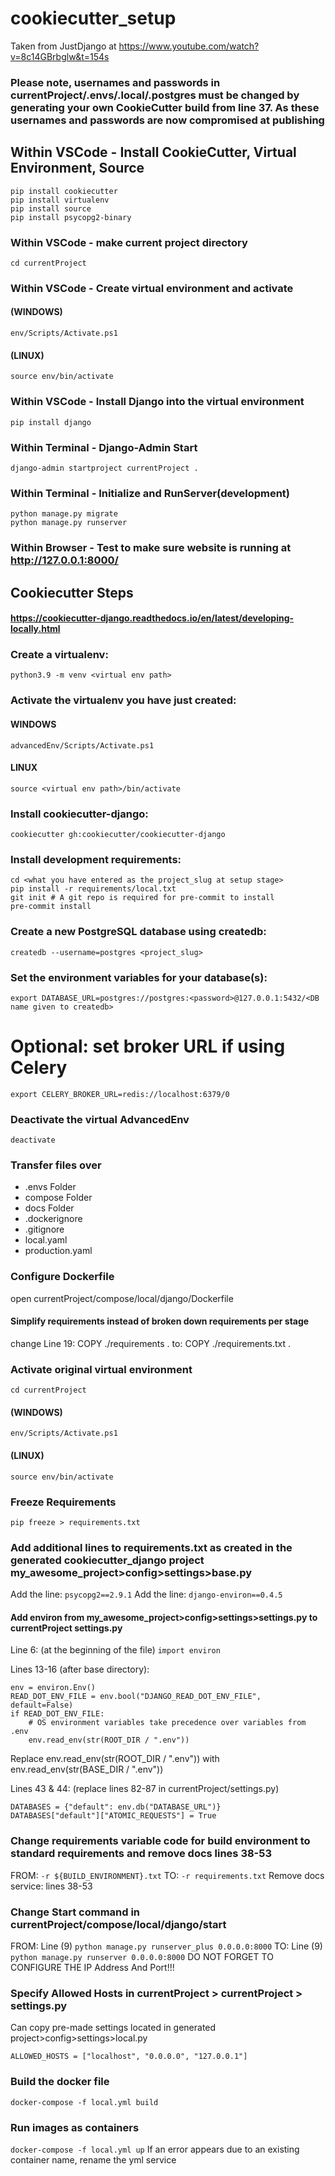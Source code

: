# cookiecutter_setup 
Taken from JustDjango at https://www.youtube.com/watch?v=8c14GBrbglw&t=154s

### Please note, usernames and passwords in currentProject/.envs/.local/.postgres must be changed by generating your own CookieCutter build from line 37. As these usernames and passwords are now compromised at publishing

## Within VSCode - Install CookieCutter, Virtual Environment, Source
```
pip install cookiecutter
pip install virtualenv
pip install source
pip install psycopg2-binary 
```
### Within VSCode - make current project directory
```mkdir currentProject
cd currentProject
```
### Within VSCode - Create virtual environment and activate 
#### (WINDOWS)
```virtualenv env
env/Scripts/Activate.ps1
```
#### (LINUX)
```virtualenv env
source env/bin/activate
```
### Within VSCode - Install Django into the virtual environment
`pip install django`

### Within Terminal - Django-Admin Start
`django-admin startproject currentProject .`

### Within Terminal - Initialize and RunServer(development)
```
python manage.py migrate
python manage.py runserver
```
### Within Browser - Test to make sure website is running at http://127.0.0.1:8000/ 

## Cookiecutter Steps 
#### https://cookiecutter-django.readthedocs.io/en/latest/developing-locally.html

### Create a virtualenv:

`python3.9 -m venv <virtual env path>`

### Activate the virtualenv you have just created:
#### WINDOWS
`advancedEnv/Scripts/Activate.ps1`
#### LINUX
`source <virtual env path>/bin/activate`

### Install cookiecutter-django:

`cookiecutter gh:cookiecutter/cookiecutter-django`

### Install development requirements:
```
cd <what you have entered as the project_slug at setup stage>
pip install -r requirements/local.txt
git init # A git repo is required for pre-commit to install
pre-commit install
```
### Create a new PostgreSQL database using createdb:

`createdb --username=postgres <project_slug>`

### Set the environment variables for your database(s):

`export DATABASE_URL=postgres://postgres:<password>@127.0.0.1:5432/<DB name given to createdb>`

# Optional: set broker URL if using Celery
`export CELERY_BROKER_URL=redis://localhost:6379/0`

### Deactivate the virtual AdvancedEnv
`deactivate`

### Transfer files over
* .envs Folder
* compose Folder
* docs Folder
* .dockerignore
* .gitignore
* local.yaml
* production.yaml


### Configure Dockerfile
open currentProject/compose/local/django/Dockerfile
#### Simplify requirements instead of broken down requirements per stage
change Line 19: COPY ./requirements . 
to: COPY ./requirements.txt .

### Activate original virtual environment
`cd currentProject`

#### (WINDOWS)
```virtualenv env
env/Scripts/Activate.ps1
```
#### (LINUX)
```virtualenv env
source env/bin/activate
```

### Freeze Requirements
`pip freeze > requirements.txt`

### Add additional lines to requirements.txt as created in the generated cookiecutter_django project my_awesome_project>config>settings>base.py

Add the line: `psycopg2==2.9.1`
Add the line: `django-environ==0.4.5`

#### Add environ from my_awesome_project>config>settings>settings.py to currentProject settings.py
Line 6: (at the beginning of the file)
`import environ`

Lines 13-16 (after base directory):
```
env = environ.Env()
READ_DOT_ENV_FILE = env.bool("DJANGO_READ_DOT_ENV_FILE", default=False)
if READ_DOT_ENV_FILE:
    # OS environment variables take precedence over variables from .env
    env.read_env(str(ROOT_DIR / ".env"))
```
Replace env.read_env(str(ROOT_DIR / ".env")) with env.read_env(str(BASE_DIR / ".env"))

Lines 43 & 44: (replace lines 82-87 in currentProject/settings.py)
```
DATABASES = {"default": env.db("DATABASE_URL")}
DATABASES["default"]["ATOMIC_REQUESTS"] = True
```
### Change requirements variable code for build environment to standard requirements and remove docs lines 38-53
FROM: `-r ${BUILD_ENVIRONMENT}.txt`
TO: `-r requirements.txt`
Remove docs service:  lines 38-53

### Change Start command in currentProject/compose/local/django/start
FROM: Line (9) `python manage.py runserver_plus 0.0.0.0:8000`
TO: Line (9) `python manage.py runserver 0.0.0.0:8000`
DO NOT FORGET TO CONFIGURE THE IP Address And Port!!!

### Specify Allowed Hosts in currentProject > currentProject > settings.py
Can copy pre-made settings located in generated project>config>settings>local.py

`ALLOWED_HOSTS = ["localhost", "0.0.0.0", "127.0.0.1"]`

### Build the docker file
`docker-compose -f local.yml build`

### Run images as containers
`docker-compose -f local.yml up`
If an error appears due to an existing container name, rename the yml service
